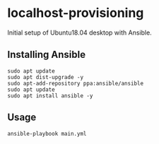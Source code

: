 # localhost-provisioning

Initial setup of Ubuntu18.04 desktop with Ansible.

## Installing Ansible

`````
sudo apt update
sudo apt dist-upgrade -y
sudo apt-add-repository ppa:ansible/ansible
sudo apt update
sudo apt install ansible -y
`````

## Usage

`````
ansible-playbook main.yml
`````
